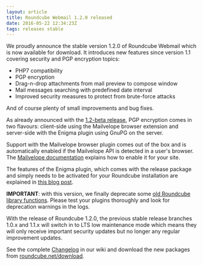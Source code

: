 ```yaml
---
layout: article
title: Roundcube Webmail 1.2.0 released
date: 2016-05-22 12:34:23Z
tags: releases stable
---
```

We proudly announce the stable version 1.2.0 of Roundcube Webmail which is now available for download.
It introduces new features since version 1.1 covering security and PGP encryption topics:

* PHP7 compatibility
* PGP encryption
* Drag-n-drop attachments from mail preview to compose window
* Mail messages searching with predefined date interval
* Improved security measures to protect from brute-force attacks

And of course plenty of small improvements and bug fixes.

As already announced with the [1.2-beta release](/news/2015/11/23/roundcube-webmail-1.2-beta-out-now/), 
PGP encryption comes in two flavours: client-side using the Mailvelope browser extension 
and server-side with the Enigma plugin using GnuPG on the server.

Support with the Mailvelope browser plugin comes out of the box and 
is automatically enabled if the Mailvelope API is detected in a user's browser. 
The [Mailvelope documentation](https://www.mailvelope.com/en/help#watchlist) 
explains how to enable it for your site.

The features of the Enigma plugin, which comes with the release package 
and simply needs to be activated for your Roundcube installation are 
explained in [this blog post](https://kolabian.wordpress.com/2015/10/13/enigma-plugin-pgp-encryption/).

**IMPORTANT**: with this version, we finally deprecate some [old Roundcube library functions](https://github.com/roundcube/roundcubemail/blob/release-1.2/program/include/bc.php). 
Please test your plugins thoroughly and look for deprecation warnings in the logs.

With the release of Roundcube 1.2.0, the previous stable release branches 1.0.x 
and 1.1.x will switch in to LTS low maintenance mode which means they will only 
receive important security updates but no longer any regular improvement updates.

See the complete [Changelog](https://github.com/roundcube/roundcubemail/wiki/Changelog) in our wiki 
and download the new packages from [roundcube.net/download](http://roundcube.net/download).
